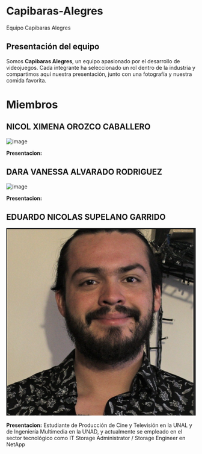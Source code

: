 # Capibaras-Alegres

Equipo Capibaras Alegres  

## Presentación del equipo  

Somos **Capibaras Alegres**, un equipo apasionado por el desarrollo de videojuegos. Cada integrante ha seleccionado un rol dentro de la industria y compartimos aquí nuestra presentación, junto con una fotografía y nuestra comida favorita. 

#  Miembros

## **NICOL XIMENA OROZCO CABALLERO**<br>

![image](https://github.com/user-attachments/assets/6a5fd467-f450-42ca-8638-f095a5f7b5f8)

**Presentacion:**

## **DARA VANESSA ALVARADO RODRIGUEZ**<br>

![image](https://github.com/user-attachments/assets/d8c63c99-f12d-4569-a00e-ab4330a83c80)

**Presentacion:**

## **EDUARDO NICOLAS SUPELANO GARRIDO**<br>

![image](https://github.com/vanessa10r/Capibaras-Alegres/raw/main/Eduardo.supelano/foto%20de%20perfil.png?raw=true)


**Presentacion:**
Estudiante de Producción de Cine y Televisión en la UNAL y de Ingeniería Multimedia en la UNAD, y actualmente se empleado en el sector tecnológico como IT Storage Administrator / Storage Engineer en NetApp

